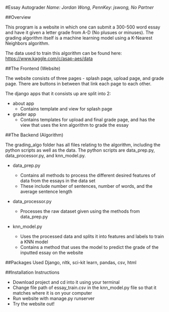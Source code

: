 #Essay Autograder
*Name: Jordan Wong, PennKey: jswong, No Partner*

##Overview

This program is a website in which one can submit a 300-500 word essay and have it given a letter grade 
from A-D (No plusues or minuses). The grading algorithm itself is a machine learning model using a 
K-Nearest Neighbors algorithm. 

The data used to train this algorithm can be found here: https://www.kaggle.com/c/asap-aes/data

##The Frontend (Website)

The website consists of three pages - splash page, upload page, and grade page. There are buttons in between
that link each page to each other.

The django apps that it consists up are split into 2:

- about app
    - Contains template and view for splash page
- grader app
    - Contains templates for upload and final grade page, and has the view that 
    uses the knn algorithm to grade the essay

##The Backend (Algorithm)

The grading_algo folder has all files relating to the algorithm, including the python scripts as well as
the data. The python scripts are data_prep.py, data_processor.py, and knn_model.py.

- data_prep.py
    - Contains all methods to process the different desired features of data from the essays in the data set
    - These include number of sentences, number of words, and the average sentence length
      
- data_processor.py
    - Processes the raw dataset given using the methods from data_prep.py
        
- knn_model.py
    - Uses the processed data and splits it into features and labels to train a KNN model
    - Contains a method that uses the model to predict the grade of the inputted essay on the website
 
##Packages Used 
 Django, nltk, sci-kit learn, pandas, csv, html  

##Installation Instructions
- Download project and cd into it using your terminal
- Change file path of essay_train.csv in the knn_model.py file so that it matches where it is on
your computer
- Run website with manage.py runserver
- Try the website out!


